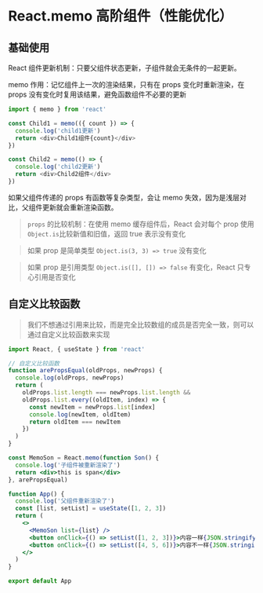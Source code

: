 # React.memo 高阶组件（性能优化） [​](#memo)

## 基础使用 [​](#basic)

React 组件更新机制：只要父组件状态更新，子组件就会无条件的一起更新。

memo 作用：记忆组件上一次的渲染结果，只有在 props 变化时重新渲染，在 props 没有变化时复用该结果，避免函数组件不必要的更新

```js
import { memo } from 'react'

const Child1 = memo(({ count }) => {
  console.log('child1更新')
  return <div>Child1组件{count}</div>
})

const Child2 = memo(() => {
  console.log('child2更新')
  return <div>Child2组件</div>
})
```

如果父组件传递的 props 有函数等复杂类型，会让 memo 失效，因为是浅层对比，父组件更新就会重新渲染函数。

> `props` 的比较机制：在使用 memo 缓存组件后，React 会对每个 prop 使用`Object.is`比较新值和旧值，返回 true 表示没有变化

> 如果 prop 是简单类型 `Object.is(3, 3) => true` 没有变化

> 如果 prop 是引用类型 `Object.is([], []) => false` 有变化，React 只专心引用是否变化

## 自定义比较函数 [​](#custom)

> 我们不想通过引用来比较，而是完全比较数组的成员是否完全一致，则可以通过自定义比较函数来实现

```jsx
import React, { useState } from 'react'

// 自定义比较函数
function arePropsEqual(oldProps, newProps) {
  console.log(oldProps, newProps)
  return (
    oldProps.list.length === newProps.list.length &&
    oldProps.list.every((oldItem, index) => {
      const newItem = newProps.list[index]
      console.log(newItem, oldItem)
      return oldItem === newItem
    })
  )
}

const MemoSon = React.memo(function Son() {
  console.log('子组件被重新渲染了')
  return <div>this is span</div>
}, arePropsEqual)

function App() {
  console.log('父组件重新渲染了')
  const [list, setList] = useState([1, 2, 3])
  return (
    <>
      <MemoSon list={list} />
      <button onClick={() => setList([1, 2, 3])}>内容一样{JSON.stringify(list)}</button>
      <button onClick={() => setList([4, 5, 6])}>内容不一样{JSON.stringify(list)}</button>
    </>
  )
}

export default App
```
